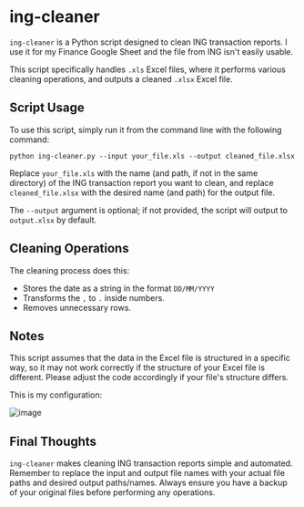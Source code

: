 # ing-cleaner

`ing-cleaner` is a Python script designed to clean ING transaction reports. I use it for my Finance Google Sheet 
and the file from ING isn't easily usable. 

This script specifically handles `.xls` Excel files, where it performs various cleaning operations, and outputs a cleaned `.xlsx` Excel file.

## Script Usage

To use this script, simply run it from the command line with the following command:

```
python ing-cleaner.py --input your_file.xls --output cleaned_file.xlsx
```

Replace `your_file.xls` with the name (and path, if not in the same directory) of the ING transaction report you want to clean, and replace `cleaned_file.xlsx` with the desired name (and path) for the output file.

The `--output` argument is optional; if not provided, the script will output to `output.xlsx` by default.

## Cleaning Operations

The cleaning process does this:
- Stores the date as a string in the format `DD/MM/YYYY`
- Transforms the `,` to `.` inside numbers.
- Removes unnecessary rows.

## Notes

This script assumes that the data in the Excel file is structured in a specific way, so it may not work correctly if the structure of your Excel file is different. Please adjust the code accordingly if your file's structure differs.

This is my configuration:

![image](https://github.com/extremq/ing-cleaner/assets/45830561/7080f98e-f85e-4e0d-a412-26382cace7b0)


## Final Thoughts

`ing-cleaner` makes cleaning ING transaction reports simple and automated. Remember to replace the input and output file names with your actual file paths and desired output paths/names. Always ensure you have a backup of your original files before performing any operations.
